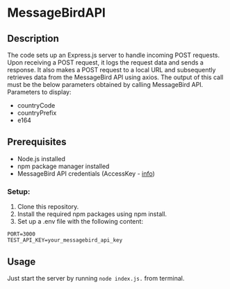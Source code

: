 # MessageBirdAPI

## Description

The code sets up an Express.js server to handle incoming POST requests. Upon receiving a POST request, it logs the request data and sends a response.
It also makes a POST request to a local URL and subsequently retrieves data from the MessageBird API using axios. 
The output of this call must be the below
parameters obtained by calling MessageBird API.
Parameters to display:
- countryCode
- countryPrefix
- e164

## Prerequisites

- Node.js installed
- npm package manager installed
- MessageBird API credentials (AccessKey - [info](https://developers.messagebird.com/quickstarts/lookup-overview/))

### Setup:
1. Clone this repository.
2. Install the required npm packages using npm install.
3. Set up a .env file with the following content:

```
PORT=3000
TEST_API_KEY=your_messagebird_api_key
```
## Usage

Just start the server by running `node index.js.` from terminal.
